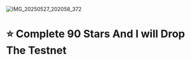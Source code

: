 ![IMG_20250527_202058_372](https://github.com/user-attachments/assets/c67e140b-24bd-4027-a2f1-7499156b7c9d)
# ⭐ Complete 90 Stars And I will Drop The Testnet 
